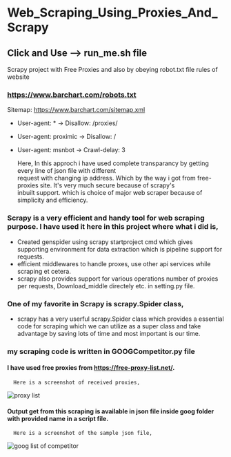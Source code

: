 # Web_Scraping_Using_Proxies_And_Scrapy
## Click and Use --> run_me.sh file
Scrapy project with Free Proxies and also by obeying robot.txt file rules of website
### https://www.barchart.com/robots.txt
Sitemap: https://www.barchart.com/sitemap.xml

 - User-agent: * ->
   Disallow: /proxies/

 - User-agent: proximic ->
   Disallow: /

 - User-agent: msnbot ->
   Crawl-delay: 3

      <p> Here, In this approch i have used complete transparancy by getting every line of json file with different </br>request with changing ip address. Which by the way i got from free-proxies site. It's very much secure because of scrapy's</br> inbuilt support. which is choice of major web scraper because of simplicity and efficiency.</br></p>


### Scrapy is a very efficient and handy tool for web scraping purpose. I have used it here in this project where what i did is,
 - Created genspider using scrapy startproject cmd which gives supporting environment for data extraction which is pipeline support for
    requests.
 - efficient middlewares to handle proxes, use other api services while scraping et cetera.
 - scrapy also provides support for various operations number of proxies per requests, Download_middle directely etc. in setting.py
   file.
   
### One of my favorite in Scrapy is scrapy.Spider class,
 - scrapy has a very userful scrapy.Spider class which provides a essential code for scraping which we can utilize as a super class and
   take advantage by saving lots of time and most important is our time.

### my scraping code is written in GOOGCompetitor.py file

#### I have used free proxies from https://free-proxy-list.net/.
      Here is a screenshot of received proxies,
![proxy list](https://github.com/nemishzalavadiya/Web_Scraping_Using_Proxies_And_Scrapy/blob/master/Screenshot/proxy_list.PNG)
      
#### Output get from this scraping is available in json file inside goog folder with provided name in a script file.
      Here is a screenshot of the sample json file,
![goog list of competitor](https://github.com/nemishzalavadiya/Web_Scraping_Using_Proxies_And_Scrapy/blob/master/Screenshot/goog_list_json.PNG)
      
      
      

